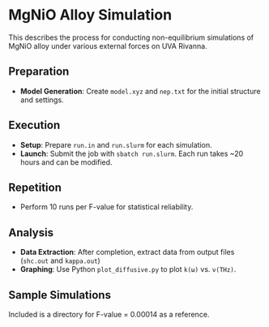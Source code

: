# MgNiO Alloy Simulation 

This describes the process for conducting non-equilibrium simulations of MgNiO alloy under various external forces on UVA Rivanna.

## Preparation

- **Model Generation**: Create `model.xyz` and `nep.txt` for the initial structure and settings.

## Execution

- **Setup**: Prepare `run.in` and `run.slurm` for each simulation.
- **Launch**: Submit the job with `sbatch run.slurm`. Each run takes ~20 hours and can be modified.

## Repetition

- Perform 10 runs per F-value for statistical reliability.

## Analysis

- **Data Extraction**: After completion, extract data from output files (`shc.out` and `kappa.out`)
- **Graphing**: Use Python `plot_diffusive.py` to plot `k(ω)` vs. `ν(THz)`.

## Sample Simulations

Included is a directory for F-value = 0.00014 as a reference.
